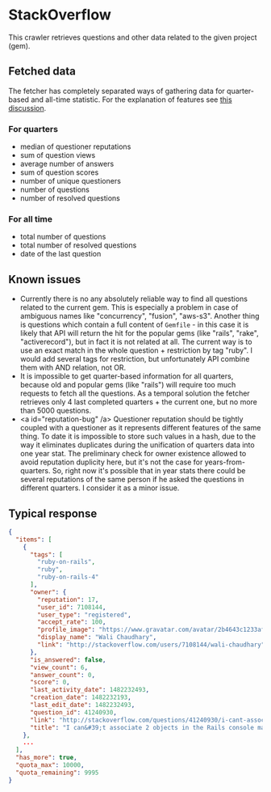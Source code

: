 # StackOverflow

This crawler retrieves questions and other data related to the given project (gem).

## Fetched data

The fetcher has completely separated ways of gathering data for quarter-based and all-time statistic.
For the explanation of features see [this discussion](https://github.com/ossert/ossert/issues/7).

### For quarters

  - median of questioner reputations
  - sum of question views
  - average number of answers
  - sum of question scores
  - number of unique questioners
  - number of questions
  - number of resolved questions

### For all time

  - total number of questions
  - total number of resolved questions
  - date of the last question

## Known issues

  - Currently there is no any absolutely reliable way to find all questions related to the current gem. This is especially a problem in case of ambiguous names like "concurrency", "fusion", "aws-s3". Another thing is questions which contain a full content of `Gemfile` - in this case it is likely that API will return the hit for the popular gems (like "rails", "rake", "activerecord"), but in fact it is not related at all. The current way is to use an exact match in the whole question + restriction by tag "ruby". I would add several tags for restriction, but unfortunately API combine them with AND relation, not OR.
  - It is impossible to get quarter-based information for all quarters, because old and popular gems (like "rails") will require too much requests to fetch all the questions. As a temporal solution the fetcher retrieves only 4 last completed quarters + the current one, but no more than 5000 questions.
  - <a id="reputation-bug" /a> Questioner reputation should be tightly coupled with a questioner as it represents different features of the same thing. To date it is impossible to store such values in a hash, due to the way it eliminates duplicates during the unification of quarters data into one year stat. The preliminary check for owner existence allowed to avoid reputation duplicity here, but it's not the case for years-from-quarters. So, right now it's possible that in year stats there could be several reputations of the same person if he asked the questions in different quarters. I consider it as a minor issue.

## Typical response

```json
{
  "items": [
    {
      "tags": [
        "ruby-on-rails",
        "ruby",
        "ruby-on-rails-4"
      ],
      "owner": {
        "reputation": 17,
        "user_id": 7108144,
        "user_type": "registered",
        "accept_rate": 100,
        "profile_image": "https://www.gravatar.com/avatar/2b4643c1233afae2aa2b60039ad04f32?s=128&d=identicon&r=PG&f=1",
        "display_name": "Wali Chaudhary",
        "link": "http://stackoverflow.com/users/7108144/wali-chaudhary"
      },
      "is_answered": false,
      "view_count": 6,
      "answer_count": 0,
      "score": 0,
      "last_activity_date": 1482232493,
      "creation_date": 1482232193,
      "last_edit_date": 1482232493,
      "question_id": 41240930,
      "link": "http://stackoverflow.com/questions/41240930/i-cant-associate-2-objects-in-the-rails-console-manually-without-getting-a-nome",
      "title": "I can&#39;t associate 2 objects in the Rails console manually without getting a NoMethod error"
    },
    ...
  ],
  "has_more": true,
  "quota_max": 10000,
  "quota_remaining": 9995
}
```